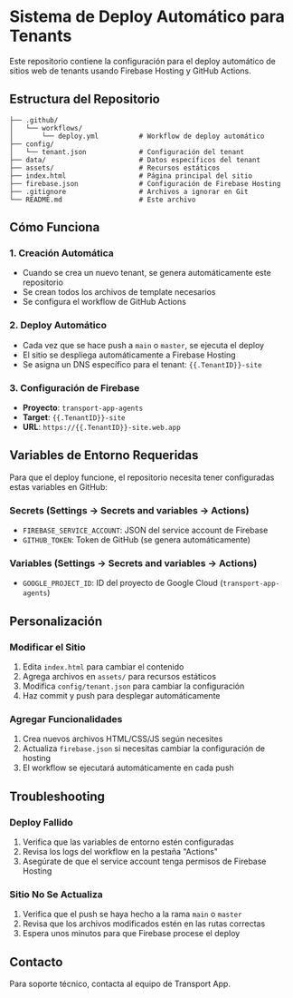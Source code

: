 # Sistema de Deploy Automático para Tenants

Este repositorio contiene la configuración para el deploy automático de sitios web de tenants usando Firebase Hosting y GitHub Actions.

## Estructura del Repositorio

```
├── .github/
│   └── workflows/
│       └── deploy.yml          # Workflow de deploy automático
├── config/
│   └── tenant.json             # Configuración del tenant
├── data/                       # Datos específicos del tenant
├── assets/                     # Recursos estáticos
├── index.html                  # Página principal del sitio
├── firebase.json               # Configuración de Firebase Hosting
├── .gitignore                  # Archivos a ignorar en Git
└── README.md                   # Este archivo
```

## Cómo Funciona

### 1. Creación Automática
- Cuando se crea un nuevo tenant, se genera automáticamente este repositorio
- Se crean todos los archivos de template necesarios
- Se configura el workflow de GitHub Actions

### 2. Deploy Automático
- Cada vez que se hace push a `main` o `master`, se ejecuta el deploy
- El sitio se despliega automáticamente a Firebase Hosting
- Se asigna un DNS específico para el tenant: `{{.TenantID}}-site`

### 3. Configuración de Firebase
- **Proyecto**: `transport-app-agents`
- **Target**: `{{.TenantID}}-site`
- **URL**: `https://{{.TenantID}}-site.web.app`

## Variables de Entorno Requeridas

Para que el deploy funcione, el repositorio necesita tener configuradas estas variables en GitHub:

### Secrets (Settings → Secrets and variables → Actions)
- `FIREBASE_SERVICE_ACCOUNT`: JSON del service account de Firebase
- `GITHUB_TOKEN`: Token de GitHub (se genera automáticamente)

### Variables (Settings → Secrets and variables → Actions)
- `GOOGLE_PROJECT_ID`: ID del proyecto de Google Cloud (`transport-app-agents`)

## Personalización

### Modificar el Sitio
1. Edita `index.html` para cambiar el contenido
2. Agrega archivos en `assets/` para recursos estáticos
3. Modifica `config/tenant.json` para cambiar la configuración
4. Haz commit y push para desplegar automáticamente

### Agregar Funcionalidades
1. Crea nuevos archivos HTML/CSS/JS según necesites
2. Actualiza `firebase.json` si necesitas cambiar la configuración de hosting
3. El workflow se ejecutará automáticamente en cada push

## Troubleshooting

### Deploy Fallido
1. Verifica que las variables de entorno estén configuradas
2. Revisa los logs del workflow en la pestaña "Actions"
3. Asegúrate de que el service account tenga permisos de Firebase Hosting

### Sitio No Se Actualiza
1. Verifica que el push se haya hecho a la rama `main` o `master`
2. Revisa que los archivos modificados estén en las rutas correctas
3. Espera unos minutos para que Firebase procese el deploy

## Contacto

Para soporte técnico, contacta al equipo de Transport App.
